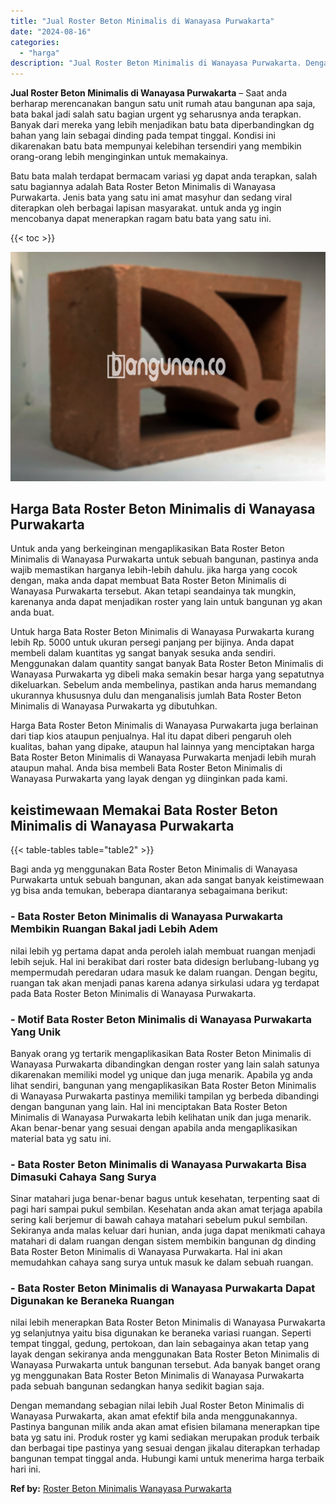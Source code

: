```yaml
---
title: "Jual Roster Beton Minimalis di Wanayasa Purwakarta"
date: "2024-08-16"
categories: 
  - "harga"
description: "Jual Roster Beton Minimalis di Wanayasa Purwakarta. Dengan memandang sebagian nilai lebih Jual Roster Beton Minimalis di Wanayasa Purwakarta, akan amat efekt..."
---
```


**Jual Roster Beton Minimalis di Wanayasa Purwakarta** – Saat anda berharap merencanakan bangun satu unit rumah atau bangunan apa saja, bata bakal jadi salah satu bagian urgent yg seharusnya anda terapkan. Banyak dari mereka yang lebih menjadikan batu bata diperbandingkan dg bahan yang lain sebagai dinding pada tempat tinggal. Kondisi ini dikarenakan batu bata mempunyai kelebihan tersendiri yang membikin orang-orang lebih menginginkan untuk memakainya.

Batu bata malah terdapat bermacam variasi yg dapat anda terapkan, salah satu bagiannya adalah Bata Roster Beton Minimalis di Wanayasa Purwakarta. Jenis bata yang satu ini amat masyhur dan sedang viral diterapkan oleh berbagai lapisan masyarakat. untuk anda yg ingin mencobanya dapat menerapkan ragam batu bata yang satu ini.

{{< toc >}}

![Jual Roster Beton Minimalis di Wanayasa Purwakarta](/images/bata-roster-minimalis-40.png)

## Harga Bata Roster Beton Minimalis di Wanayasa Purwakarta

Untuk anda yang berkeinginan mengaplikasikan Bata Roster Beton Minimalis di Wanayasa Purwakarta untuk sebuah bangunan, pastinya anda wajib memastikan harganya lebih-lebih dahulu. jika harga yang cocok dengan, maka anda dapat membuat Bata Roster Beton Minimalis di Wanayasa Purwakarta tersebut. Akan tetapi seandainya tak mungkin, karenanya anda dapat menjadikan roster yang lain untuk bangunan yg akan anda buat.

Untuk harga Bata Roster Beton Minimalis di Wanayasa Purwakarta kurang lebih Rp. 5000 untuk ukuran persegi panjang per bijinya. Anda dapat membeli dalam kuantitas yg sangat banyak sesuka anda sendiri. Menggunakan dalam quantity sangat banyak Bata Roster Beton Minimalis di Wanayasa Purwakarta yg dibeli maka semakin besar harga yang sepatutnya dikeluarkan. Sebelum anda membelinya, pastikan anda harus memandang ukurannya khususnya dulu dan menganalisis jumlah Bata Roster Beton Minimalis di Wanayasa Purwakarta yg dibutuhkan.

Harga Bata Roster Beton Minimalis di Wanayasa Purwakarta juga berlainan dari tiap kios ataupun penjualnya. Hal itu dapat diberi pengaruh oleh kualitas, bahan yang dipake, ataupun hal lainnya yang menciptakan harga Bata Roster Beton Minimalis di Wanayasa Purwakarta menjadi lebih murah ataupun mahal. Anda bisa membeli Bata Roster Beton Minimalis di Wanayasa Purwakarta yang layak dengan yg diinginkan pada kami.

## keistimewaan Memakai Bata Roster Beton Minimalis di Wanayasa Purwakarta

{{< table-tables table="table2" >}}

Bagi anda yg menggunakan Bata Roster Beton Minimalis di Wanayasa Purwakarta untuk sebuah bangunan, akan ada sangat banyak keistimewaan yg bisa anda temukan, beberapa diantaranya sebagaimana berikut:

### \- Bata Roster Beton Minimalis di Wanayasa Purwakarta Membikin Ruangan Bakal jadi Lebih Adem

nilai lebih yg pertama dapat anda peroleh ialah membuat ruangan menjadi lebih sejuk. Hal ini berakibat dari roster bata didesign berlubang-lubang yg mempermudah peredaran udara masuk ke dalam ruangan. Dengan begitu, ruangan tak akan menjadi panas karena adanya sirkulasi udara yg terdapat pada Bata Roster Beton Minimalis di Wanayasa Purwakarta.

### \- Motif Bata Roster Beton Minimalis di Wanayasa Purwakarta Yang Unik

Banyak orang yg tertarik mengaplikasikan Bata Roster Beton Minimalis di Wanayasa Purwakarta dibandingkan dengan roster yang lain salah satunya dikarenakan memiliki model yg unique dan juga menarik. Apabila yg anda lihat sendiri, bangunan yang mengaplikasikan Bata Roster Beton Minimalis di Wanayasa Purwakarta pastinya memiliki tampilan yg berbeda dibandingi dengan bangunan yang lain. Hal ini menciptakan Bata Roster Beton Minimalis di Wanayasa Purwakarta lebih kelihatan unik dan juga menarik. Akan benar-benar yang sesuai dengan apabila anda mengaplikasikan material bata yg satu ini.

### \- Bata Roster Beton Minimalis di Wanayasa Purwakarta Bisa Dimasuki Cahaya Sang Surya

Sinar matahari juga benar-benar bagus untuk kesehatan, terpenting saat di pagi hari sampai pukul sembilan. Kesehatan anda akan amat terjaga apabila sering kali berjemur di bawah cahaya matahari sebelum pukul sembilan. Sekiranya anda malas keluar dari hunian, anda juga dapat menikmati cahaya matahari di dalam ruangan dengan sistem membikin bangunan dg dinding Bata Roster Beton Minimalis di Wanayasa Purwakarta. Hal ini akan memudahkan cahaya sang surya untuk masuk ke dalam sebuah ruangan.

### \- Bata Roster Beton Minimalis di Wanayasa Purwakarta Dapat Digunakan ke Beraneka Ruangan

nilai lebih menerapkan Bata Roster Beton Minimalis di Wanayasa Purwakarta yg selanjutnya yaitu bisa digunakan ke beraneka variasi ruangan. Seperti tempat tinggal, gedung, pertokoan, dan lain sebagainya akan tetap yang layak dengan sekiranya anda menggunakan Bata Roster Beton Minimalis di Wanayasa Purwakarta untuk bangunan tersebut. Ada banyak banget orang yg menggunakan Bata Roster Beton Minimalis di Wanayasa Purwakarta pada sebuah bangunan sedangkan hanya sedikit bagian saja.

Dengan memandang sebagian nilai lebih Jual Roster Beton Minimalis di Wanayasa Purwakarta, akan amat efektif bila anda menggunakannya. Pastinya bangunan milik anda akan amat efisien bilamana menerapkan tipe bata yg satu ini. Produk roster yg kami sediakan merupakan produk terbaik dan berbagai tipe pastinya yang sesuai dengan jikalau diterapkan terhadap bangunan tempat tinggal anda. Hubungi kami untuk menerima harga terbaik hari ini.

**Ref by:** [Roster Beton Minimalis Wanayasa Purwakarta](https://id.wikipedia.org/wiki/Roster)

